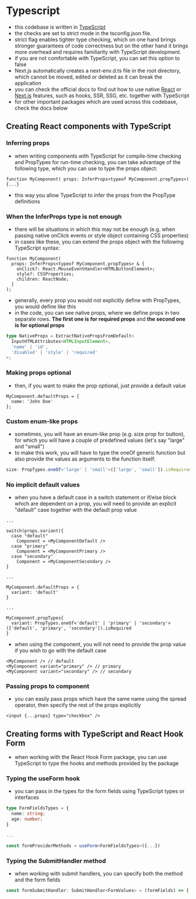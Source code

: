 # Typescript

- this codebase is written in [TypeScript](https://www.typescriptlang.org/)
- the checks are set to strict mode in the tsconfig.json file.
- strict flag enables tighter type checking, which on one hand brings stronger guarantees of code correctness but on the other hand it brings more overhead and requires familiarity with TypeScript development.
- if you are not comfortable with TypeScript, you can set this option to false
- Next.js automatically creates a next-env.d.ts file in the root directory, which cannot be moved, edited or deleted as it can break the application
- you can check the official docs to find out how to use native [React](https://reactjs.org/docs/static-type-checking.html#typescript) or [Next.js](https://nextjs.org/docs/basic-features/typescript) features, such as hooks, SSR, SSG, etc. together with TypeScript
- for other important packages which are used across this codebase, check the docs below

## Creating React components with TypeScript

### Inferring props

- when writing components with TypeScript for compile-time checking and PropTypes for run-time checking, you can take advantage of the following type, which you can use to type the props object:

```tsx
function MyComponent( props: InferProps<typeof MyComponent.propTypes>){...}
```

- this way you allow TypeScript to infer the props from the PropType definitions

### When the InferProps type is not enough

- there will be situations in which this may not be enough (e.g. when passing native onClick events or style object containing CSS properties)
- in cases like these, you can extend the props object with the following TypeScript syntax:

```tsx
function MyComponent(
  props: InferProps<typeof MyComponent.propTypes> & {
    onClick?: React.MouseEventHandler<HTMLButtonElement>;
    style?: CSSProperties;
    children: ReactNode;
  }
);
```

- generally, every prop you would not explicitly define with PropTypes, you would define like this
- in the code, you can see native props, where we define props in two separate rows. **The first one is for required props** and **the second one is for optional props**

```ts
type NativeProps = ExtractNativePropsFromDefault<
  InputHTMLAttributes<HTMLInputElement>,
  'name' | 'id',
  'disabled' | 'style' | 'required'
>;
```

### Making props optional

- then, if you want to make the prop optional, just provide a default value

```tsx
MyComponent.defaultProps = {
  name: 'John Doe'
};
```

### Custom enum-like props

- sometimes, you will have an enum-like prop (e.g. size prop for button), for which you will have a couple of predefined values (let's say "large" and "small")
- to make this work, you will have to type the oneOf generic function but also provide the values as arguments to the function itself:

```ts
size: PropTypes.oneOf<'large' | 'small'>(['large', 'small']).isRequired,
```

### No implicit default values

- when you have a default case in a switch statement or if/else block which are dependent on a prop, you will need to provide an explicit "default" case together with the default prop value

```tsx
...

switch(props.variant){
  case "default"
    Component = <MyComponentDefault />
  case "primary"
    Component = <MyComponentPrimary />
  case "secondary"
    Component = <MyComponentSecondary />
}

...

MyComponent.defaultProps = {
  variant: 'default'
}

...

MyComponent.propTypes{
  variant: PropTypes.oneOf<'default' | 'primary' | 'secondary'>(['default', 'primary', 'secondary']).isRequired
}
```

- when using the component, you will not need to provide the prop value if you wish to go with the default case

```tsx
<MyComponent /> // default
<MyComponent variant="primary" /> // primary
<MyComponent variant="secondary" /> // secondary
```

### Passing props to component

- you can easily pass props which have the same name using the spread operator, then specify the rest of the props explicitly

```tsx
<input {...props} type="checkbox" />
```

## Creating forms with TypeScript and React Hook Form

- when working with the React Hook Form package, you can use TypeScript to type the hooks and methods provided by the package

### Typing the useForm hook

- you can pass in the types for the form fields using TypeScript types or interfaces

```ts
type FormFieldsTypes = {
  name: string;
  age: number;
}

...

const formProviderMethods = useForm<FormFieldsTypes>({...})
```

### Typing the SubmitHandler method

- when working with submit handlers, you can specify both the method and the form fields

```ts
const formSubmitHandler: SubmitHandler<FormValues> = (formFields) => {...}
```
